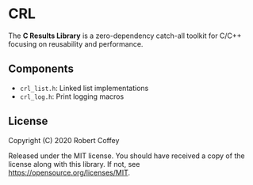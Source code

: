 # CRL

The **C Results Library** is a zero-dependency catch-all toolkit for C/C++
focusing on reusability and performance.

## Components

- `crl_list.h`: Linked list implementations
- `crl_log.h`: Print logging macros

## License

Copyright (C) 2020 Robert Coffey

Released under the MIT license. You should have received a copy of the license
along with this library. If not, see <https://opensource.org/licenses/MIT>.
